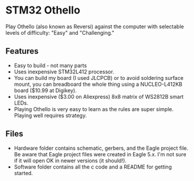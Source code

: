 # STM32 Othello
Play Othello (also known as Reversi) against the computer with selectable levels of difficulty: "Easy" and "Challenging."

## Features

- Easy to build - not many parts
- Uses inexpensive STM32L412 processor.
- You can build my board (I used JLCPCB) or to avoid soldering surface mount, you can breadboard the whole thing using a NUCLEO-L412KB board ($10.99 at Digikey).
- Uses inexpensive ($3.00 on Aliexpress) 8x8 matrix of WS2812B smart LEDs. 
- Playing Othello is very easy to learn as the rules are super simple. Playing well requires strategy.

## Files

- Hardware folder contains schematic, gerbers, and the Eagle project file. Be aware that Eagle project files were created in Eagle 5.x. I'm not sure if it will open OK in newer versions (it should!).
- Software folder contains all the c code and a README for getting started. 
